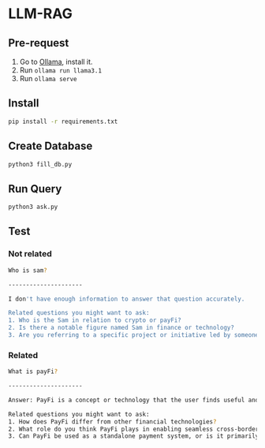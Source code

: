 # LLM-RAG

## Pre-request

1. Go to [Ollama](https://ollama.com/), install it.
2. Run `ollama run llama3.1`
3. Run `ollama serve`

## Install

```bash
pip install -r requirements.txt
```

## Create Database

```bash
python3 fill_db.py
```

## Run Query

```bash
python3 ask.py
```

## Test

### Not related

```bash
Who is sam?

---------------------

I don't have enough information to answer that question accurately.

Related questions you might want to ask:
1. Who is the Sam in relation to crypto or payFi?
2. Is there a notable figure named Sam in finance or technology?
3. Are you referring to a specific project or initiative led by someone named Sam?
```

### Related

```bash
What is payFi?

---------------------

Answer: PayFi is a concept or technology that the user finds useful and believes aligns with what cryptocurrency (specifically, Bitcoin) set out to enable.

Related questions you might want to ask:
1. How does PayFi differ from other financial technologies?
2. What role do you think PayFi plays in enabling seamless cross-border transactions?
3. Can PayFi be used as a standalone payment system, or is it primarily a tool for enhancing existing financial infrastructure?
```
